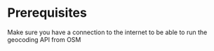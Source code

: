 # Prerequisites
Make sure you have a connection to the internet to be able to run the geocoding API from OSM